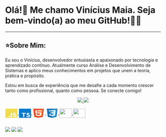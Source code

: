 
# Olá!👋 Me chamo Vinícius Maia. Seja bem-vindo(a) ao meu GitHub!👨‍💻
---
## ⭐**Sobre Mim:**
Eu sou o Vinícius, desenvolvedor entusiasta e apaixonado por tecnologia e aprendizado contínuo. Atualmente curso Análise e Desenvolvimento de Sistemas e aplico meus conhecimentos em projetos que unem a teoria, prática e propósito.

Estou em busca de experiência que me desafie a cada momento crescer tanto como profissional, quanto como pessoa. Se conecte comigo!

<div align="center">
  <a href="https://github.com/ViniMaia03">
  <img height="180em" src="https://github-readme-stats.vercel.app/api?username=vinimaia03&show_icons=true&theme=tokyonight&include_all_commits=true&count_private=true"/>
  <img height="180em" src="https://github-readme-stats.vercel.app/api/top-langs/?username=vinimaia03&layout=compact&langs_count=7&theme=tokyonight"/>
</div>
  <div style="display: inline_block"><br>
  <img align="center" alt="Vini-Js" height="30" width="40" src="https://raw.githubusercontent.com/devicons/devicon/master/icons/javascript/javascript-plain.svg">
  <img align="center" alt="Vini-Ts" height="30" width="40" src="https://raw.githubusercontent.com/devicons/devicon/master/icons/typescript/typescript-plain.svg">
  <img align="center" alt="Vini-HTML" height="30" width="40" src="https://raw.githubusercontent.com/devicons/devicon/master/icons/html5/html5-original.svg">
  <img align="center" alt="Vini-CSS" height="30" width="40" src="https://raw.githubusercontent.com/devicons/devicon/master/icons/css3/css3-original.svg">
  <img align="center" alt"Vini-git" height="30" width="40" src="https://cdn.jsdelivr.net/gh/devicons/devicon/icons/git/git-original.svg">
  <img align="center" alt"Vini-sass" height="30" width="40" src="https://cdn.jsdelivr.net/gh/devicons/devicon/icons/sass/sass-original.svg">
</div>
  
##
  
<div> 
  <a href="https://instagram.com/vinimaia_s" target="_blank"><img src="https://img.shields.io/badge/-Instagram-%23E4405F?style=for-the-badge&logo=instagram&logoColor=white" target="_blank"></a>
  <a href = "mailto:viniciusmsantos02@gmail.com@gmail.com"><img src="https://img.shields.io/badge/-Gmail-%23333?style=for-the-badge&logo=gmail&logoColor=white" target="_blank"></a>
  <a href="https://www.linkedin.com/in/viniciusmaia03" target="_blank"><img src="https://img.shields.io/badge/-LinkedIn-%230077B5?style=for-the-badge&logo=linkedin&logoColor=white" target="_blank"></a>   
</div>
